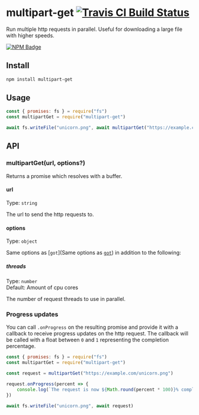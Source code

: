 # multipart-get [![Travis CI Build Status](https://img.shields.io/travis/com/Richienb/multipart-get/master.svg?style=for-the-badge)](https://travis-ci.com/Richienb/multipart-get)

Run multiple http requests in parallel. Useful for downloading a large file with higher speeds.

[![NPM Badge](https://nodei.co/npm/multipart-get.png)](https://npmjs.com/package/multipart-get)

## Install

```sh
npm install multipart-get
```

## Usage

```js
const { promises: fs } = require("fs")
const multipartGet = require("multipart-get")

await fs.writeFile("unicorn.png", await multipartGet("https://example.com/unicorn.png"))
```

## API

### multipartGet(url, options?)

Returns a promise which resolves with a buffer.

#### url

Type: `string`

The url to send the http requests to.

#### options

Type: `object`

Same options as [`got`](Same options as [`got`](https://github.com/sindresorhus/got#options)) in addition to the following:

##### threads

Type: `number`\
Default: Amount of cpu cores

The number of request threads to use in parallel.

### Progress updates

You can call `.onProgress` on the resulting promise and provide it with a callback to receive progress updates on the http request. The callback will be called with a float between `0` and `1` representing the completion percentage.

```js
const { promises: fs } = require("fs")
const multipartGet = require("multipart-get")

const request = multipartGet("https://example.com/unicorn.png")

request.onProgress(percent => {
	console.log(`The request is now ${Math.round(percent * 100)}% complete.`)
})

await fs.writeFile("unicorn.png", await request)
```
